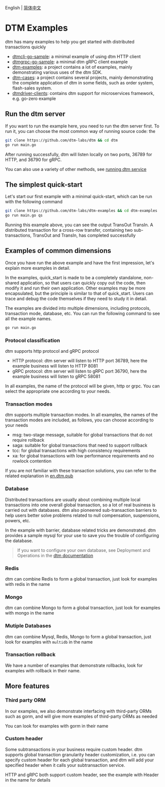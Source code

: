 English | [简体中文](https://github.com/dtm-labs/dtm-examples/blob/main/doc/README-cn.md)

# DTM Examples
dtm has many examples to help you get started with distributed transactions quickly
- [dtmcli-go-sample](https://github.com/dtm-labs/dtmcli-go-sample): a minimal example of using dtm HTTP client
- [dtmgrpc-go-sample](https://github.com/dtm-labs/dtmcli-go-sample): a minimal dtm gRPC client example
- [dtm-examples](https://github.com/dtm-labs/dtm-examples): a project contains a lot of examples, mainly demonstrating various uses of the dtm SDK.
- [dtm-cases](https://github.com/dtm-labs/dtm-cases): a project contains several projects, mainly demonstrating the complete application of dtm in some fields, such as order system, flash-sales system.
- [dtmdriver-clients](https://github.com/dtm-labs/dtmdriver-clients): contains dtm support for microservices framework, e.g. go-zero example

## Run the dtm server
If you want to run the example here, you need to run the dtm server first. To run it, you can choose the most common way of running source code: the

``` bash
git clone https://github.com/dtm-labs/dtm && cd dtm
go run main.go
```

After running successfully, dtm will listen locally on two ports, 36789 for HTTP, and 36790 for gRPC.

You can also use a variety of other methods, see [running dtm service](https://en.dtm.pub/)

## The simplest quick-start
Let's start our first example with a minimal quick-start, which can be run with the following command

``` bash
git clone https://github.com/dtm-labs/dtm-examples && cd dtm-examples
go run main.go qs

```

Running this example above, you can see the output TransOut TransIn. A distributed transaction for a cross-row transfer, containing two sub-transactions, TransOut and TransIn, has completed successfully

## Examples of common dimensions
Once you have run the above example and have the first impression, let's explain more examples in detail.

In the examples, quick_start is made to be a completely standalone, non-shared application, so that users can quickly copy out the code, then modify it and run their own application. Other examples may be more encapsulated, but the principle is similar to that of quick_start. Users can trace and debug the code themselves if they need to study it in detail.

The examples are divided into multiple dimensions, including protocols, transaction mode, database, etc. You can run the following command to see all the example names.

``` bash
go run main.go
```

### Protocol classification
dtm supports http protocol and gRPC protocol
- HTTP protocol: dtm server will listen to HTTP port 36789, here the example business will listen to HTTP 8081
- gRPC protocol: dtm server will listen to gRPC port 36790, here the example business will listen to gRPC 58081

In all examples, the name of the protocol will be given, http or grpc. You can select the appropriate one according to your needs.

### Transaction modes
dtm supports multiple transaction modes. In all examples, the names of the transaction modes are included, as follows, you can choose according to your needs
- msg: two-stage message, suitable for global transactions that do not require rollback
- saga: suitable for global transactions that need to support rollback
- tcc: for global transactions with high consistency requirements
- xa: for global transactions with low performance requirements and no rowlock contention

If you are not familiar with these transaction solutions, you can refer to the related explanation in [en.dtm.pub](https://en.dtm.pub)

### Database
Distributed transactions are usually about combining multiple local transactions into one overall global transaction, so a lot of real business is carried out with databases. dtm also pioneered sub-transaction barriers to help users better solve problems related to null compensation, suspensions, powers, etc.

In the example with barrier, database related tricks are demonstrated. dtm provides a sample mysql for your use to save you the trouble of configuring the database.

> If you want to configure your own database, see Deployment and Operations in the [dtm documentation](https://en.dtm.pub)

### Redis
dtm can combine Redis to form a global transaction, just look for examples with redis in the name

### Mongo
dtm can combine Mongo to form a global transaction, just look for examples with mongo in the name

### Mutiple Databases
dtm can combine Mysql, Redis, Mongo to form a global transaction, just look for examples with `multidb` in the name

### Transaction rollback
We have a number of examples that demonstrate rollbacks, look for examples with rollback in their name.

## More features

### Third party ORM
In our examples, we also demonstrate interfacing with third-party ORMs such as gorm, and will give more examples of third-party ORMs as needed

You can look for examples with gorm in their name

### Custom header
Some subtransactions in your business require custom header. dtm supports global transaction granularity header customization, i.e. you can specify custom header for each global transaction, and dtm will add your specified header when it calls your subtransaction service.

HTTP and gRPC both support custom header, see the example with Header in the name for details

